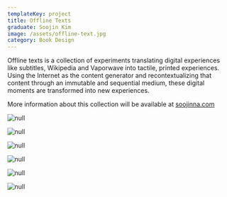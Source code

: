 ```yaml
---
templateKey: project
title: Offline Texts
graduate: Soojin Kim
image: /assets/offline-text.jpg
category: Book Design
---
```

Offline texts is a collection of experiments translating digital experiences like subtitles, Wikipedia and Vaporwave into tactile, printed experiences. Using the Internet as the content generator and recontextualizing that content through an immutable and sequential medium, these digital moments are transformed into new experiences.

More information about this collection will be available at [soojinna.com](soojinna.com)

![null](/assets/offlinetext2.jpg)

![null](/assets/offline-text-4.jpg)

![null](/assets/1_book2.jpg)

![null](/assets/finaldrag-14.jpg)

![null](/assets/2final.jpg)

![null](/assets/4final.jpg)

